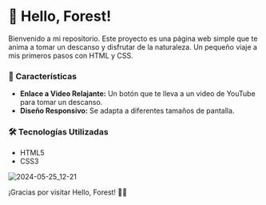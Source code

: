 # 🌲 Hello, Forest!

Bienvenido a mi repositorio. Este proyecto es una página web simple que te anima a tomar un descanso y disfrutar de la naturaleza.
Un pequeño viaje a mis primeros pasos con HTML y CSS.

### 🌟 Características
- **Enlace a Video Relajante:** Un botón que te lleva a un video de YouTube para tomar un descanso.
- **Diseño Responsivo:** Se adapta a diferentes tamaños de pantalla.

### 🛠️ Tecnologías Utilizadas
- HTML5
- CSS3


![2024-05-25_12-21](https://github.com/xelrojas/takeabreak/assets/70447276/abbbb51a-1eb0-4464-9c91-8c80466b39d3)


¡Gracias por visitar Hello, Forest! 🌳✨
